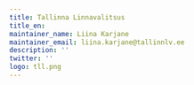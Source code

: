 ```yaml
---
title: Tallinna Linnavalitsus
title_en:
maintainer_name: Liina Karjane
maintainer_email: liina.karjane@tallinnlv.ee
description: ''
twitter: ''
logo: tll.png
---
```

